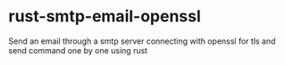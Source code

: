 # rust-smtp-email-openssl
Send an email through a smtp server connecting with openssl for tls and send command one by one using rust
